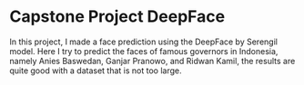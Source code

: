# Capstone Project DeepFace

In this project, I made a face prediction using the DeepFace by Serengil model. Here I try to predict the faces of famous governors in Indonesia, namely Anies Baswedan, Ganjar Pranowo, and Ridwan Kamil, the results are quite good with a dataset that is not too large.
